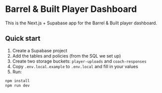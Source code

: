 # Barrel & Built Player Dashboard

This is the Next.js + Supabase app for the Barrel & Built player dashboard.

## Quick start

1. Create a Supabase project
2. Add the tables and policies (from the SQL we set up)
3. Create two storage buckets: `player-uploads` and `coach-responses`
4. Copy `.env.local.example` to `.env.local` and fill in your values
5. Run:

```bash
npm install
npm run dev
